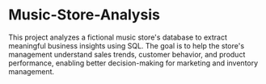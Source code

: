 # Music-Store-Analysis
This project analyzes a fictional music store's database to extract meaningful business insights using SQL. The goal is to help the store's management understand sales trends, customer behavior, and product performance, enabling better decision-making for marketing and inventory management.

